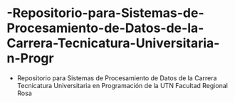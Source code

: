 # -Repositorio-para-Sistemas-de-Procesamiento-de-Datos-de-la-Carrera-Tecnicatura-Universitaria-n-Progr
- Repositorio para Sistemas de Procesamiento de Datos de la Carrera Tecnicatura Universitaria en Programación de la UTN Facultad Regional Rosa
